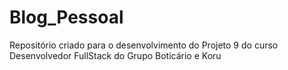 # Blog_Pessoal
Repositório criado para o desenvolvimento do Projeto 9 do curso Desenvolvedor FullStack do Grupo Boticário e Koru
